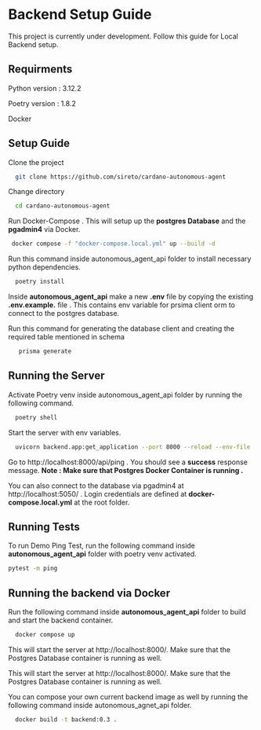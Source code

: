 
# Backend Setup Guide

This project is currently under development. Follow this guide for Local Backend setup.



## Requirments

Python version : 3.12.2

Poetry version : 1.8.2

Docker 
## Setup Guide

Clone the project

```bash
  git clone https://github.com/sireto/cardano-autonomous-agent
```
Change directory

```bash
  cd cardano-autonomous-agent
```

Run Docker-Compose . This will setup up the **postgres Database** and the **pgadmin4** via Docker.

```bash
 docker compose -f "docker-compose.local.yml" up --build -d
```
Run this command inside autonomous_agent_api folder to install necessary python dependencies.

```bash
  poetry install
```
Inside **autonomous_agent_api** make a new **.env** file by copying the existing **.env.example.** file . This contains env variable for prsima client orm to connect to the postgres database.


Run this command for generating the database client and creating the required table mentioned in schema

```bash
   prisma generate
```


## Running the Server

Activate Poetry venv inside autonomous_agent_api folder by running the following command.

```bash
  poetry shell
```
Start the server with env variables.
```bash
  uvicorn backend.app:get_application --port 8000 --reload --env-file .env
```
Go to http://localhost:8000/api/ping . You should see a **success** response message. **Note : Make sure that Postgres Docker Container is running .**

You can also connect to the database via pgadmin4 at http://localhost:5050/ . Login credentials are defined at **docker-compose.local.yml** at the root folder.

## Running Tests

To run Demo Ping Test, run the following command inside **autonomous_agent_api** folder with poetry venv activated.

```bash
pytest -m ping
```


## Running the backend via Docker
Run the following command inside **autonomous_agent_api** folder to build and start the backend container.

```bash
  docker compose up
```

This will start the server at http://localhost:8000/. Make sure that the Postgres Database container is running as well.


This will start the server at http://localhost:8000/. Make sure that the Postgres Database container is running as well.

You can compose your own current backend image as well by running the following command inside autonomous_agnet_api folder.
```bash
  docker build -t backend:0.3 .
```

